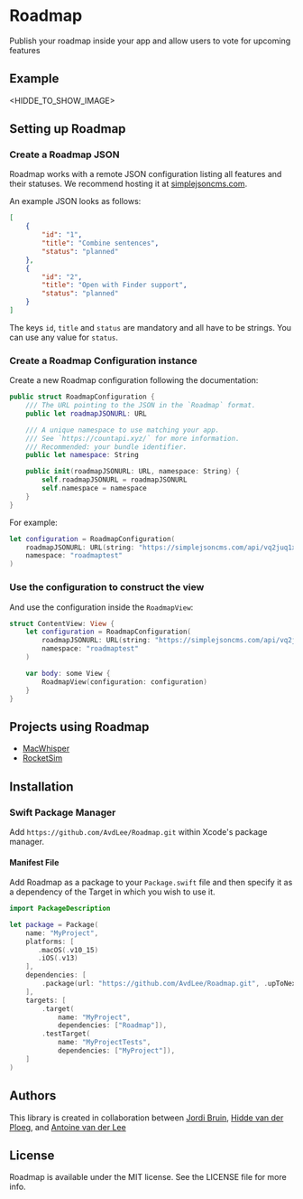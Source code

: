 # Roadmap
Publish your roadmap inside your app and allow users to vote for upcoming features

## Example
<HIDDE_TO_SHOW_IMAGE>

## Setting up Roadmap
### Create a Roadmap JSON
Roadmap works with a remote JSON configuration listing all features and their statuses. We recommend hosting it at [simplejsoncms.com](https://simplejsoncms.com/).

An example JSON looks as follows:

```json
[
    {
        "id": "1",
        "title": "Combine sentences",
        "status": "planned"
    },
    {
        "id": "2",
        "title": "Open with Finder support",
        "status": "planned"
    }
]
```

The keys `id`, `title` and `status` are mandatory and all have to be strings. You can use any value for `status`.

### Create a Roadmap Configuration instance

Create a new Roadmap configuration following the documentation:

```swift
public struct RoadmapConfiguration {
    /// The URL pointing to the JSON in the `Roadmap` format.
    public let roadmapJSONURL: URL

    /// A unique namespace to use matching your app.
    /// See `https://countapi.xyz/` for more information.
    /// Recommended: your bundle identifier.
    public let namespace: String

    public init(roadmapJSONURL: URL, namespace: String) {
        self.roadmapJSONURL = roadmapJSONURL
        self.namespace = namespace
    }
}
```

For example:

```swift
let configuration = RoadmapConfiguration(
    roadmapJSONURL: URL(string: "https://simplejsoncms.com/api/vq2juq1xhg")!,
    namespace: "roadmaptest"
)
```

### Use the configuration to construct the view
And use the configuration inside the `RoadmapView`:

```swift
struct ContentView: View {
    let configuration = RoadmapConfiguration(
        roadmapJSONURL: URL(string: "https://simplejsoncms.com/api/vq2juq1xhg")!,
        namespace: "roadmaptest"
    )

    var body: some View {
        RoadmapView(configuration: configuration)
    }
}
```

## Projects using Roadmap
- [MacWhisper](https://goodsnooze.gumroad.com/l/macwhisper)
- [RocketSim](https://www.rocketsim.app)

## Installation
### Swift Package Manager

Add `https://github.com/AvdLee/Roadmap.git` within Xcode's package manager.

#### Manifest File

Add Roadmap as a package to your `Package.swift` file and then specify it as a dependency of the Target in which you wish to use it.

```swift
import PackageDescription

let package = Package(
    name: "MyProject",
    platforms: [
       .macOS(.v10_15)
       .iOS(.v13)
    ],
    dependencies: [
        .package(url: "https://github.com/AvdLee/Roadmap.git", .upToNextMajor(from: "1.0.0"))
    ],
    targets: [
        .target(
            name: "MyProject",
            dependencies: ["Roadmap"]),
        .testTarget(
            name: "MyProjectTests",
            dependencies: ["MyProject"]),
    ]
)
```

## Authors
This library is created in collaboration between [Jordi Bruin](https://twitter.com/jordibruin), [Hidde van der Ploeg](https://twitter.com/hiddevdploeg), and [Antoine van der Lee](https://www.twitter.com/twannl)

## License

Roadmap is available under the MIT license. See the LICENSE file for more info.

